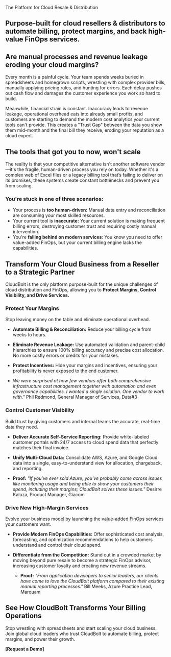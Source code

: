 The Platform for Cloud Resale & Distribution

## Purpose-built for cloud resellers & distributors to automate billing, protect margins, and back high-value FinOps services.

## Are manual processes and revenue leakage eroding your cloud margins?

Every month is a painful cycle. Your team spends weeks buried in spreadsheets and homegrown scripts, wrestling with complex provider bills, manually applying pricing rules, and hunting for errors. Each delay pushes out cash flow and damages the customer experience you work so hard to build.  
  
Meanwhile, financial strain is constant. Inaccuracy leads to revenue leakage, operational overhead eats into already small profits, and customers are starting to demand the modern cost analytics your current tools can't provide. This creates a "Trust Gap" between the data you show them mid-month and the final bill they receive, eroding your reputation as a cloud expert.  
  

## The tools that got you to now, won't scale

The reality is that your competitive alternative isn't another software vendor—it's the fragile, human-driven process you rely on today. Whether it's a complex web of Excel files or a legacy billing tool that’s failing to deliver on its promises, these systems create constant bottlenecks and prevent you from scaling.  

### You're stuck in one of three scenarios:

- Your process is **too human-driven:** Manual data entry and reconciliation are consuming your most skilled resources.
- Your current tool is **inaccurate:** Your current solution is making frequent billing errors, destroying customer trust and requiring costly manual intervention.
- You're **falling behind on modern services**: You know you need to offer value-added FinOps, but your current billing engine lacks the capabilities.

  

## Transform Your Cloud Business from a Reseller to a Strategic Partner

CloudBolt is the only platform purpose-built for the unique challenges of cloud distribution and FinOps, allowing you to **Protect Margins, Control Visibility, and Drive Services.**  

### **Protect Your Margins**

Stop leaving money on the table and eliminate operational overhead.  

- **Automate Billing & Reconciliation:** Reduce your billing cycle from weeks to hours.

- **Eliminate Revenue Leakage:** Use automated validation and parent-child hierarchies to ensure 100% billing accuracy and precise cost allocation. No more costly errors or credits for your mistakes.
- **Protect Incentives:** Hide your margins and incentives, ensuring your profitability is never exposed to the end customer.

- _We were surprised at how few vendors offer both comprehensive infrastructure cost management together with automation and even governance capabilities. I wanted a single solution. One vendor to work with."_ Phil Redmond, General Manager of Services, Data#3

### **Control Customer Visibility**

Build trust by giving customers and internal teams the accurate, real-time data they need.  
- **Deliver Accurate Self-Service Reporting:** Provide white-labeled customer portals with 24/7 access to cloud spend data that perfectly matches their final invoice.
- **Unify Multi-Cloud Data:** Consolidate AWS, Azure, and Google Cloud data into a single, easy-to-understand view for allocation, chargeback, and reporting.

- **Proof:** _"If you've ever sold Azure, you've probably come across issues like monitoring usage and being able to show your customers their spend, including their margins; CloudBolt solves these issues."_ Desirre Kaluza, Product Manager, Giacom

### **Drive New High-Margin Services**
Evolve your business model by launching the value-added FinOps services your customers want.  

- **Provide Modern FinOps Capabilities:** Offer sophisticated cost analysis, forecasting, and optimization recommendations to help customers understand and control their cloud spend.

- **Differentiate from the Competition:** Stand out in a crowded market by moving beyond pure resale to become a strategic FinOps advisor, increasing customer loyalty and creating new revenue streams.

  - **Proof:** _"From application developers to senior leaders, our clients have come to love the CloudBolt platform compared to their existing manual reporting processes."_ Bill Meeks, Azure Practice Lead, Marquam 

## See How CloudBolt Transforms Your Billing Operations

Stop wrestling with spreadsheets and start scaling your cloud business. Join global cloud leaders who trust CloudBolt to automate billing, protect margins, and power their growth.  
  
**[Request a Demo]**
